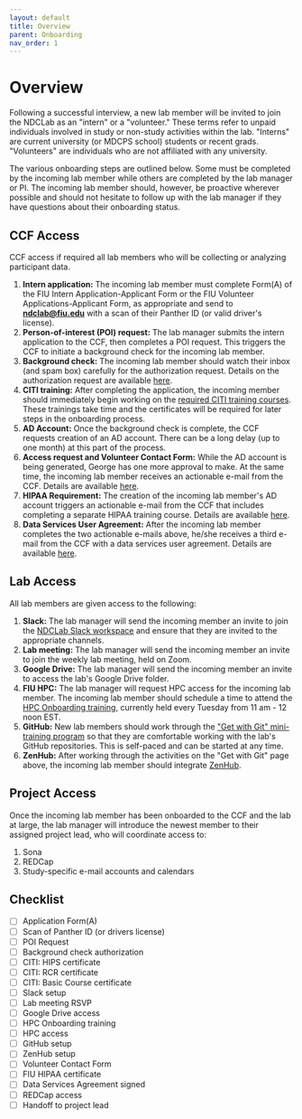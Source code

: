 ```yaml
---
layout: default
title: Overview
parent: Onboarding
nav_order: 1
---
```


# Overview
Following a successful interview, a new lab member will be invited to join the NDCLab as an "intern" or a "volunteer." These terms refer to unpaid individuals involved in study or non-study activities within the lab. "Interns" are current university (or MDCPS school) students or recent grads. "Volunteers" are individuals who are not affiliated with any university.

The various onboarding steps are outlined below. Some must be completed by the incoming lab member while others are completed by the lab manager or PI. The incoming lab member should, however, be proactive wherever possible and should not hesitate to follow up with the lab manager if they have questions about their onboarding status.

## CCF Access
CCF access if required all lab members who will be collecting or analyzing participant data.
1. **Intern application:** The incoming lab member must complete Form(A) of the FIU Intern Application-Applicant Form or the FIU Volunteer Applications-Applicant Form, as appropriate and send to **ndclab@fiu.edu** with a scan of their Panther ID (or valid driver's license).
2. **Person-of-interest (POI) request:** The lab manager submits the intern application to the CCF, then completes a POI request. This triggers the CCF to initiate a background check for the incoming lab member.
3. **Background check:** The incoming lab member should watch their inbox (and spam box) carefully for the authorization request. Details on the authorization request are available [here](https://ndclab.github.io/wiki/docs/onboarding/background-check.html).
4. **CITI training:** After completing the application, the incoming member should immediately begin working on the [required CITI training courses](https://ndclab.github.io/wiki/docs/Onboarding/certifications.html). These trainings take time and the certificates will be required for later steps in the onboarding process.
5. **AD Account:** Once the background check is complete, the CCF requests creation of an AD account. There can be a long delay (up to one month) at this part of the process.
6. **Access request and Volunteer Contact Form:** While the AD account is being generated, George has one more approval to make.  At the same time, the incoming lab member receives an actionable e-mail from the CCF. Details are available [here](https://ndclab.github.io/wiki/docs/Onboarding/ccf-emails.html).
6. **HIPAA Requirement:** The creation of the incoming lab member's AD account triggers an actionable e-mail from the CCF that includes completing a separate HIPAA training course. Details are available [here](https://ndclab.github.io/wiki/docs/Onboarding/ccf-emails.html).
7. **Data Services User Agreement:** After the incoming lab member completes the two actionable e-mails above, he/she receives a third e-mail from the CCF with a data services user agreement. Details are available [here](https://ndclab.github.io/wiki/docs/Onboarding/ccf-emails.html).

## Lab Access
All lab members are given access to the following:
1. **Slack:** The lab manager will send the incoming member an invite to join the [NDCLab Slack workspace](https://ndclab.github.io/wiki/docs/Onboarding/slack-setup.html) and ensure that they are invited to the appropriate channels.
2. **Lab meeting:** The lab manager will send the incoming member an invite to join the weekly lab meeting, held on Zoom.
3. **Google Drive:** The lab manager will send the incoming member an invite to access the lab's Google Drive folder.
4. **FIU HPC:** The lab manager will request HPC access for the incoming lab member. The incoming lab member should schedule a time to attend the [HPC Onboarding training](https://ndclab.github.io/wiki/docs/Onboarding/accessing-hpc.html), currently held every Tuesday from 11 am - 12 noon EST.
5. **GitHub:** New lab members should work through the ["Get with Git" mini-training program](https://ndclab.github.io/wiki/docs/Onboarding/accessing-hpc.html) so that they are comfortable working with the lab's GitHub repositories. This is self-paced and can be started at any time.
6. **ZenHub:** After working through the activities on the "Get with Git" page above, the incoming lab member should integrate [ZenHub](https://ndclab.github.io/wiki/docs/Onboarding/zenhub.html).


## Project Access
Once the incoming lab member has been onboarded to the CCF and the lab at large, the lab manager will introduce the newest member to their assigned project lead, who will coordinate access to:
1. Sona
2. REDCap
3. Study-specific e-mail accounts and calendars


## Checklist
- [ ] Application Form(A)
- [ ] Scan of Panther ID (or drivers license)
- [ ] POI Request
- [ ] Background check authorization
- [ ] CITI: HIPS certificate
- [ ] CITI: RCR certificate
- [ ] CITI: Basic Course certificate
- [ ] Slack setup
- [ ] Lab meeting RSVP
- [ ] Google Drive access
- [ ] HPC Onboarding training
- [ ] HPC access
- [ ] GitHub setup
- [ ] ZenHub setup
- [ ] Volunteer Contact Form
- [ ] FIU HIPAA certificate
- [ ] Data Services Agreement signed
- [ ] REDCap access
- [ ] Handoff to project lead
